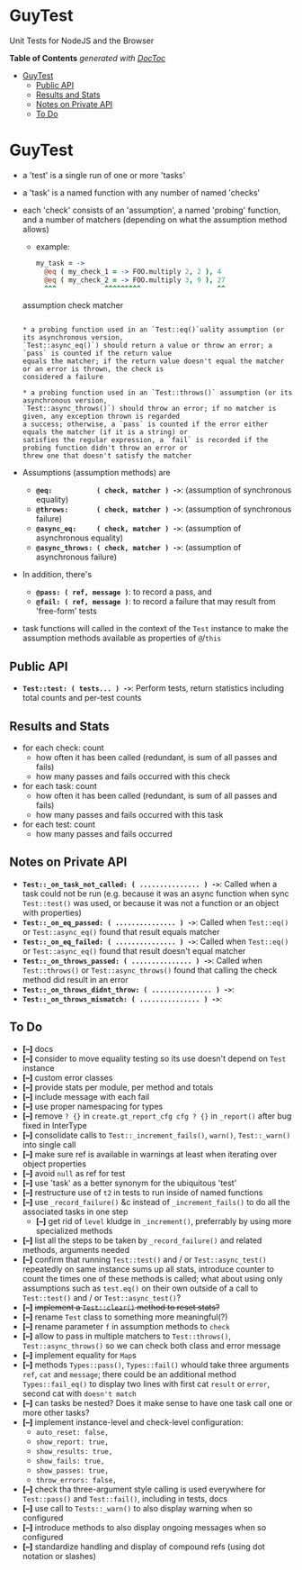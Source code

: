 
# GuyTest

Unit Tests for NodeJS and the Browser


<!-- START doctoc generated TOC please keep comment here to allow auto update -->
<!-- DON'T EDIT THIS SECTION, INSTEAD RE-RUN doctoc TO UPDATE -->
**Table of Contents**  *generated with [DocToc](https://github.com/thlorenz/doctoc)*

- [GuyTest](#guytest)
  - [Public API](#public-api)
  - [Results and Stats](#results-and-stats)
  - [Notes on Private API](#notes-on-private-api)
  - [To Do](#to-do)

<!-- END doctoc generated TOC please keep comment here to allow auto update -->


# GuyTest

* a 'test' is a single run of one or more 'tasks'
* a 'task' is a named function with any number of named 'checks'
* each 'check' consists of an 'assumption', a named 'probing' function, and a number of matchers (depending
  on what the assumption method allows)
  * example:

    ```coffee
    my_task = ->
      @eq ( my_check_1 = -> FOO.multiply 2, 2 ), 4
      @eq ( my_check_2 = -> FOO.multiply 3, 9 ), 27
      ^^^            ^^^^^^^^^                   ^^
   assumption          check                   matcher
    ```

  * a probing function used in an `Test::eq()`uality assumption (or its asynchronous version,
    `Test::async_eq()`) should return a value or throw an error; a `pass` is counted if the return value
    equals the matcher; if the return value doesn't equal the matcher or an error is thrown, the check is
    considered a failure

  * a probing function used in an `Test::throws()` assumption (or its asynchronous version,
    `Test::async_throws()`) should throw an error; if no matcher is given, any exception thrown is regarded
    a success; otherwise, a `pass` is counted if the error either equals the matcher (if it is a string) or
    satisfies the regular expression, a `fail` is recorded if the probing function didn't throw an error or
    threw one that doesn't satisfy the matcher

* Assumptions (assumption methods) are
  * **`@eq:           ( check, matcher ) ->`**: (assumption of synchronous equality)
  * **`@throws:       ( check, matcher ) ->`**: (assumption of synchronous failure)
  * **`@async_eq:     ( check, matcher ) ->`**: (assumption of asynchronous equality)
  * **`@async_throws: ( check, matcher ) ->`**: (assumption of asynchronous failure)

* In addition, there's
  * **`@pass: ( ref, message )`**: to record a pass, and
  * **`@fail: ( ref, message )`**: to record a failure that may result from 'free-form' tests


* task functions will called in the context of the `Test` instance to make the assumption methods available
  as properties of `@`/`this`

## Public API

* **`Test::test: ( tests... ) ->`**: Perform tests, return statistics including total counts and per-test
  counts

## Results and Stats

* for each check: count
  * how often it has been called (redundant, is sum of all passes and fails)
  * how many passes and fails occurred with this check
* for each task: count
  * how often it has been called (redundant, is sum of all passes and fails)
  * how many passes and fails occurred with this task
* for each test: count
  * how many passes and fails occurred


## Notes on Private API

* **`Test::_on_task_not_called: ( ............... ) ->`**: Called when a task could not be run (e.g. because
  it was an async function when sync `Test::test()` was used, or because it was not a function or an object
  with properties)
* **`Test::_on_eq_passed: ( ............... ) ->`**: Called when `Test::eq()` or `Test::async_eq()` found
  that result equals matcher
* **`Test::_on_eq_failed: ( ............... ) ->`**: Called when `Test::eq()` or `Test::async_eq()` found
  that result doesn't equal matcher
* **`Test::_on_throws_passed: ( ............... ) ->`**: Called when `Test::throws()` or
  `Test::async_throws()` found that calling the check method did result in an error
* **`Test::_on_throws_didnt_throw: ( ............... ) ->`**:
* **`Test::_on_throws_mismatch: ( ............... ) ->`**:

<!--
## Browserify

```bash
browserify --require intertype --debug -o public/browserified/intertype.js
```
 -->

## To Do

* **[–]** docs
* **[–]** consider to move equality testing so its use doesn't depend on `Test` instance
* **[–]** custom error classes
* **[–]** provide stats per module, per method and totals
* **[–]** include message with each fail
* **[–]** use proper namespacing for types
* **[–]** remove `? {}` in `create.gt_report_cfg cfg ? {}` in `_report()` after bug fixed in InterType
* **[–]** consolidate calls to `Test::_increment_fails()`, `warn()`, `Test::_warn()` into single call
* **[–]** make sure ref is available in warnings at least when iterating over object properties
* **[–]** avoid `null` as ref for test
* **[–]** use 'task' as a better synonym for the ubiquitous 'test'
* **[–]** restructure use of `t2` in tests to run inside of named functions
* **[–]** use `_record_failure()` &c instead of `_increment_fails()` to do all the associated tasks in one
  step
  * **[–]** get rid of `level` kludge in `_increment()`, preferrably by using more specialized methods
* **[–]** list all the steps to be taken by `_record_failure()` and related methods, arguments needed
* **[–]** confirm that running `Test::test()` and / or `Test::async_test()` repeatedly on same instance sums
  up all stats, introduce counter to count the times one of these methods is called; what about using only
  assumptions such as `test.eq()` on their own outside of a call to `Test::test()` and / or
  `Test::async_test()`?
* **[–]** <del>implement a `Test::clear()` method to reset stats?</del>
* **[–]** rename `Test` class to something more meaningful(?)
* **[–]** rename parameter `f` in assumption methods to `check`
* **[–]** allow to pass in multiple matchers to `Test::throws()`, `Test::async_throws()` so we can check
  both class and error message
* **[–]** implement equality for `Map`s
* **[–]** methods `Types::pass()`, `Types::fail()` whould take three arguments `ref`, `cat` and `message`;
  there could be an additional method `Types::fail_eq()` to display two lines with first cat `result` or
  `error`, second cat with `doesn't match`
* **[–]** can tasks be nested? Does it make sense to have one task call one or more other tasks?
* **[–]** implement instance-level and check-level configuration:
  * `auto_reset: false,`
  * `show_report: true,`
  * `show_results: true,`
  * `show_fails: true,`
  * `show_passes: true,`
  * `throw_errors: false,`
* **[–]** check tha three-argument style calling is used everywhere for `Test::pass()` and `Test::fail()`,
  including in tests, docs
* **[–]** use call to `Tests::_warn()` to also display warning when so configured
* **[–]** introduce methods to also display ongoing messages when so configured
* **[–]** standardize handling and display of compound refs (using dot notation or slashes)

<!-- ## Is Done -->

<!-- * **[+]** ### -->
